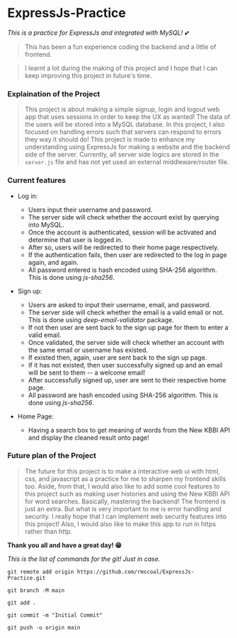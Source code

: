 # ExpressJs-Practice

*This is a practice for ExpressJs and integrated with MySQL! 💕*

> This has been a fun experience coding the backend and a little of frontend.

> I learnt a lot during the making of this project and I hope that I can keep improving this project in future's time.

### Explaination of the Project

> This project is about making a simple signup, login and logout web app that uses sessions in order to keep the UX as wanted! The data of the users will be stored into a MySQL database. In this project, I also focused on handling errors such that servers can respond to errors they way it should do! This project is made to enhance my understanding using ExpressJs for making a website and the backend side of the server. Currently, all server side logics are stored in the `server.js` file and has not yet used an external middleware/router file.

### Current features

- Log in:  
  - Users input their username and password.
  - The server side will check whether the account exist by querying into MySQL.
  - Once the account is authenticated, session will be activated and determine that user is logged in.
  - After so, users will be redirected to their home page respectively.
  - If the authentication fails, then user are redirected to the log in page again, and again.
  - All password entered is hash encoded using SHA-256 algorithm. This is done using *js-sha256*.

- Sign up:
  - Users are asked to input their username, email, and password.
  - The server side will check whether the email is a valid email or not. This is done using *deep-email-validator* package.
  - If not then user are sent back to the sign up page for them to enter a valid email.
  - Once validated, the server side will check whether an account with the same email or username has existed.
  - If existed then, again, user are sent back to the sign up page.
  - If it has not existed, then user successfully signed up and an email will be sent to them -- a welcome email!
  - After successfully signed up, user are sent to their respective home page.
  - All password are hash encoded using SHA-256 algorithm. This is done using *js-sha256*.

- Home Page:
  - Having a search box to get meaning of words from the New KBBI API and display the cleaned result onto page!

### Future plan of the Project

> The future for this project is to make a interactive web ui with html, css, and javascript as a practice for me to sharpen my frontend skills too. Aside, from that, I would also like to add some cool features to this project such as making user histories and using the New KBBI API for word searches. Basically, mastering the backend! The frontend is just an extra. But what is very important to me is error handling and security. I really hope that I can implement web security features into this project! Also, I would also like to make this app to run in https rather than http. 

**Thank you all and have a great day! 😁**

*This is the list of commands for the git! Just in case.*

`git remote add origin https://github.com/rmscoal/ExpressJs-Practice.git`

`git branch -M main`

`git add .`

`git commit -m "Initial Commit"`

`git push -u origin main`

